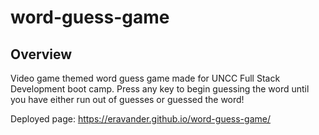 # word-guess-game

## Overview

Video game themed word guess game made for UNCC Full Stack Development boot camp. Press any key to begin guessing the word until you have either run out of guesses or guessed the word!

Deployed page: https://eravander.github.io/word-guess-game/
